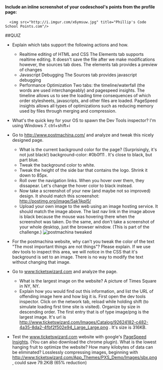 #### Include an inline screenshot of your codeschool's points from the profile page:
      <img src="http://i.imgur.com/x6ymsuw.jpg" title="Phillip's Code School Points.com"/>
<!-- Modify the Markdown to include your answers. Don't delete the questions! -->

##QUIZ
* Explain which tabs support the following actions and how.
  * Realtime editing of HTML and CSS 
      The Elements tab supports realtime editing. It doesn't save the file after we make modifications however, the sources tab does. The elements tab provides a preview of changes
  * Javascript Debugging
      The Sources tab provides javascript debugging
  * Performance Optimization 
      Two tabs: the timeline/waterfall (the words are used interchangeably) and pagespeed insights. The timeline allows us to see the loading time consequences of which order stylesheets, javascripts, and other files are loaded. PageSpeed insights allows all types of optimizations such as reducing memory used by files through merging and compression.
* What's the quick key for your OS to spawn the Dev Tools inspector?
      I'm using Windows 7. ctrl+shift+i 
* Go to http://www.postmachina.com/ and analyze and tweak this nicely designed page.
  * What is the current background color for the page?  (Surprisingly, it's not just black!)
      background-color: #0b0f11 . It's close to black, but part blue.
  * Tweak the background color to white.
  * Tweak the height of the side bar that contains the logo.  Shrink it down to 85px.
  * Roll over the navigation links.  When you hover over them, they dissapear.  Let's change the hover color to black instead.
  * Now take a screenshot of your new (and maybe not so improved) design.  It should match this screenshot: http://postimg.org/image/5ak1jkpl5/
  * Upload your own image to the web using an image hosting service.  It should match the image above. The last nav link in the image above is black because the mouse was hovering there when the screenshot was taken. Do the same, and don't take a screenshot of your whole desktop, just the browser window. (This is part of the challenge.)
      <img src="http://i.imgur.com/5TBZiGb.jpg" title="postmachina tweaked"/>
* For the postmachina website, why can't you tweak the color of the text "The most important things are not things"?  Please explain.
      If we use dev tools to inspect this area, we will notice in the CSS that it's background is set to an image. There is no way to modify the text without changing that image.

* Go to www.ticketswizard.com and analyze the page.  
  * What is the largest image on the website?
      A picture  of Times Square in NY, NY. 
  * Explain how you would find out this information, and list the URL of offending image here and how big it is.
      First open the dev tools inspector. Click on the network tab, reload while holding shift (to simulate loading first time site is visited). Organize by size in descending order. The first entry that is of type image/png is the largest image. It's url is http://www.ticketswizard.com/Images/Catalog/92624182-c482-4a35-8da2-4fbf2f502e94_Large_Large.png . It's size is 316KB. 
* Test the www.ticketswizard.com website with google's [PageSpeed Insights](http://www.ticketswizard.com/).  (You can also download the chrome plugin).  What is the lowest hanging fruit to optimize the website?  How many kilobytes of data can be eliminated?
      Losslessly compressing images, beginning with http://www.ticketswizard.com/App_Themes/PXS_Demo/Images/sbx.png  could save 79.2KiB (65% reduction) 
